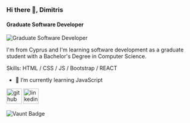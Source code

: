 ### Hi there 👋, Dimitris
#### Graduate Software Developer
![Graduate Software Developer](https://media.licdn.com/dms/image/D4D16AQFX9mJbaTo81A/profile-displaybackgroundimage-shrink_350_1400/0/1722167319063?e=1728518400&v=beta&t=Ofjj_LUR1Kv7wwwJb8TovAMb5fKWP6cdDboSdXWfzzw)

I'm from Cyprus and I'm learning software development as a graduate student with a Bachelor's Degree in Computer Science.

Skills: HTML / CSS / JS / Bootstrap / REACT

- 🌱 I’m currently learning JavaScript 


[<img src='https://cdn.jsdelivr.net/npm/simple-icons@3.0.1/icons/github.svg' alt='github' height='40'>](https://github.com/MitsiosSoftDev)  [<img src='https://cdn.jsdelivr.net/npm/simple-icons@3.0.1/icons/linkedin.svg' alt='linkedin' height='40'>](https://www.linkedin.com/in/dimitris-erotokritou/)  

![Vaunt Badge](https://api.vaunt.dev/v1/github/entities/MitsiosSoftDev/contributions?format=svg&private=false)  

